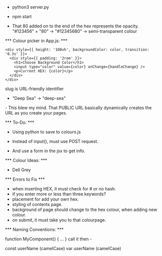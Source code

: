 
- python3 server.py
- npm start



- That 80 added on to the end of the hex represents the opacity. 
"#123456" + "80" → "#12345680" → semi-transparent colour



*** Colour picker in App.js: ***

    <div style={{ height: '100vh', backgroundColor: color, transition: '0.3s' }}>
      <div style={{ padding: '2rem' }}>
        <h1>Choose Background Color</h1>
        <input type="color" value={color} onChange={handleChange} />
        <p>Current HEX: {color}</p>
      </div>
    </div>



slug is URL-friendly identifier 
- "Deep Sea" -> "deep-sea"



<link rel="icon" href="%PUBLIC_URL%/logo.png" />
  - This blew my mind. That PUBLIC URL basically dynamically creates the URL as you create your pages. 





*** To-Do: ***
- Using python to save to colours.js

- Instead of input(), must use POST request. 
- And use a form in the jsx to get info. 



*** Colour Ideas: ***
- Dell Grey


*** Errors to Fix ***
- when inserting HEX, it must check for # or no hash. 
- if you enter more or less than three keywords?
- placement for add your own hex. 
- styling of contents page. 
- background of page should change to the hex colour, when adding new colour. 
- on submit, it must take you to that colourpage.



*** Naming Conventions: ***

function MyComponent() { ... }
call it then - <MyComponent />

const userName (camelCase)
var userName (camelCase)